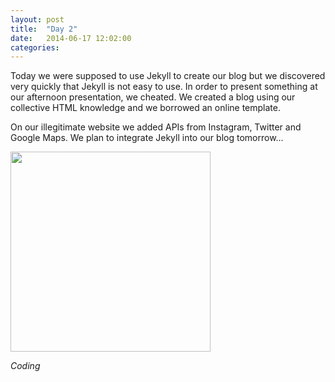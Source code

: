 ```yaml
---
layout: post
title:  "Day 2"
date:   2014-06-17 12:02:00
categories:
---
```


Today we were supposed to use Jekyll to create our blog but we discovered very quickly that Jekyll is not easy to use. In order to present something at our afternoon presentation, we cheated. We created a blog using our collective HTML knowledge and we borrowed an online template.

On our illegitimate website we added APIs from Instagram, Twitter and Google Maps. We plan to integrate Jekyll into our blog tomorrow...


<img class="garden" src = "http://scontent-b.cdninstagram.com/hphotos-xfa1/t51.2885-15/10467916_1498571493705659_2063005330_n.jpg" width="320" height="320" />

<i>Coding</i>
